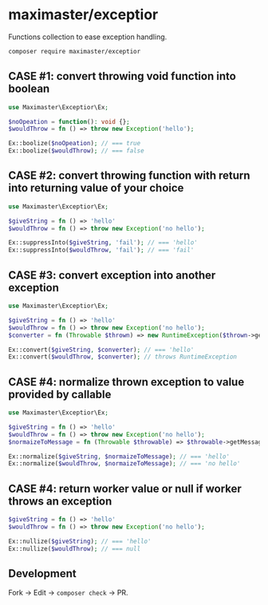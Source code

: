 # maximaster/exceptior

Functions collection to ease exception handling.

```bash
composer require maximaster/exceptior
```

## CASE #1: convert throwing void function into boolean

```php
use Maximaster\Exceptior\Ex;

$noOpeation = function(): void {};
$wouldThrow = fn () => throw new Exception('hello');

Ex::boolize($noOpeation); // === true
Ex::boolize($wouldThrow); // === false
```

## CASE #2: convert throwing function with return into returning value of your choice

```php
use Maximaster\Exceptior\Ex;

$giveString = fn () => 'hello'
$wouldThrow = fn () => throw new Exception('no hello');

Ex::suppressInto($giveString, 'fail'); // === 'hello'
Ex::suppressInto($wouldThrow, 'fail'); // === 'fail'
```

## CASE #3: convert exception into another exception

```php
use Maximaster\Exceptior\Ex;

$giveString = fn () => 'hello'
$wouldThrow = fn () => throw new Exception('no hello');
$converter = fn (Throwable $thrown) => new RuntimeException($thrown->getMessage());

Ex::convert($giveString, $converter); // === 'hello'
Ex::convert($wouldThrow, $converter); // throws RuntimeException
```

## CASE #4: normalize thrown exception to value provided by callable

```php
use Maximaster\Exceptior\Ex;

$giveString = fn () => 'hello'
$wouldThrow = fn () => throw new Exception('no hello');
$normaizeToMessage = fn (Throwable $throwable) => $throwable->getMessage();

Ex::normalize($giveString, $normaizeToMessage); // === 'hello'
Ex::normalize($wouldThrow, $normaizeToMessage); // === 'no hello'
```

## CASE #4: return worker value or null if worker throws an exception

```php
$giveString = fn () => 'hello'
$wouldThrow = fn () => throw new Exception('no hello');

Ex::nullize($giveString); // === 'hello'
Ex::nullize($wouldThrow); // === null
```

## Development

Fork &rarr; Edit &rarr; `composer check` &rarr; PR.

